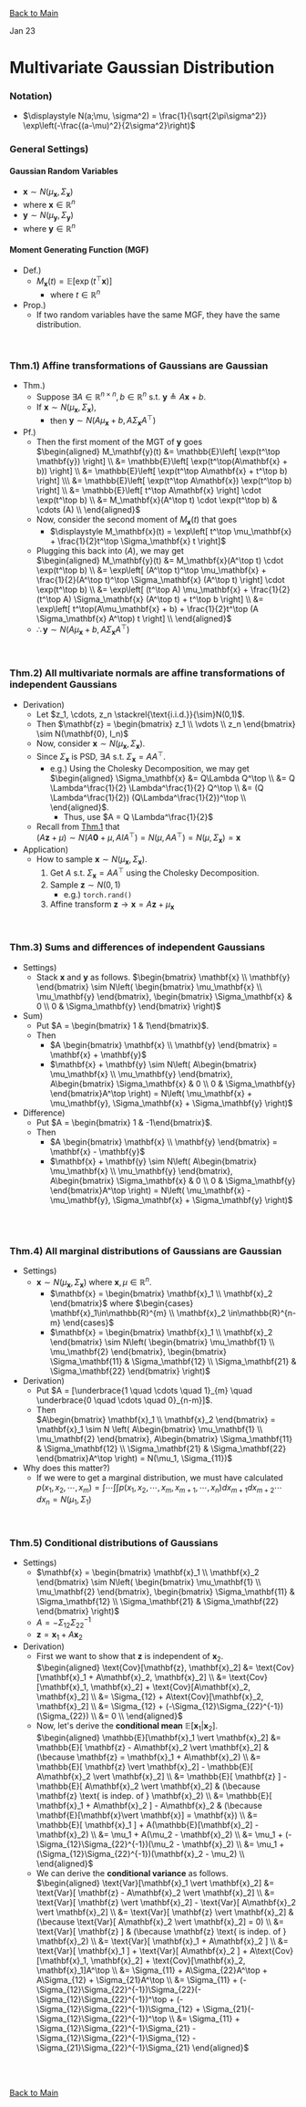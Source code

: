 [Back to Main](../main.md)

Jan 23 

# Multivariate Gaussian Distribution
### Notation)
- $`\displaystyle N(a;\mu, \sigma^2) = \frac{1}{\sqrt{2\pi\sigma^2}} \exp\left(-\frac{(a-\mu)^2}{2\sigma^2}\right)`$

### General Settings)
#### Gaussian Random Variables
- $`\mathbf{x}\sim N(\mu_\mathbf{x}, \Sigma_\mathbf{x})`$
- where $`\mathbf{x}\in\mathbb{R}^n`$
- $`\mathbf{y}\sim N(\mu_\mathbf{y}, \Sigma_\mathbf{y})`$
- where $`\mathbf{y}\in\mathbb{R}^n`$

#### Moment Generating Function (MGF)
- Def.)
  - $`M_\mathbf{x}(t) = \mathbb{E}[\exp(t^\top \mathbf{x})]`$
    - where $`t\in\mathbb{R}^n`$
- Prop.)
  - If two random variables have the same MGF, they have the same distribution.

<br>

### Thm.1) Affine transformations of Gaussians are Gaussian
- Thm.)
  - Suppose $`\exists A\in\mathbb{R}^{n\times n}, b\in\mathbb{R}^{n}`$ s.t. $`\mathbf{y} \triangleq A\mathbf{x} + b`$.
  - If $`\mathbf{x}\sim N(\mu_\mathbf{x}, \Sigma_\mathbf{x})`$, 
    - then $`\mathbf{y}\sim N(A\mu_\mathbf{x} + b, A \Sigma_\mathbf{x} A^\top)`$
- Pf.)
  - Then the first moment of the MGT of $`\mathbf{y}`$ goes   
    $`\begin{aligned}
        M_\mathbf{y}(t) 
        &= \mathbb{E}\left[ \exp(t^\top \mathbf{y}) \right] \\
        &= \mathbb{E}\left[ \exp(t^\top(A\mathbf{x} + b)) \right] \\
        &= \mathbb{E}\left[ \exp(t^\top A\mathbf{x} + t^\top b) \right] \\\
        &= \mathbb{E}\left[ \exp(t^\top A\mathbf{x}) \exp(t^\top b) \right] \\
        &= \mathbb{E}\left[ t^\top A\mathbf{x} \right] \cdot \exp(t^\top b) \\
        &= M_\mathbf{x}(A^\top t) \cdot \exp(t^\top b) & \cdots (A) \\
    \end{aligned}`$
  - Now, consider the second moment of $`M_\mathbf{x}(t)`$ that goes
    - $`\displaystyle M_\mathbf{x}(t) = \exp\left[ t^\top \mu_\mathbf{x} + \frac{1}{2}t^\top \Sigma_\mathbf{x} t \right]`$
  - Plugging this back into $`(A)`$, we may get   
    $`\begin{aligned}
        M_\mathbf{y}(t) 
        &= M_\mathbf{x}(A^\top t) \cdot \exp(t^\top b) \\
        &= \exp\left[ (A^\top t)^\top \mu_\mathbf{x} + \frac{1}{2}(A^\top t)^\top \Sigma_\mathbf{x} (A^\top t) \right] \cdot \exp(t^\top b) \\
        &= \exp\left[ (t^\top A) \mu_\mathbf{x} + \frac{1}{2}(t^\top A) \Sigma_\mathbf{x} (A^\top t) + t^\top b \right] \\
        &= \exp\left[ t^\top(A\mu_\mathbf{x} + b)  + \frac{1}{2}t^\top (A \Sigma_\mathbf{x} A^\top) t \right] \\
    \end{aligned}`$
  - $`\therefore \mathbf{y}\sim N(A\mu_\mathbf{x} + b, A \Sigma_\mathbf{x} A^\top)`$

<br>

### Thm.2) All multivariate normals are affine transformations of independent Gaussians
- Derivation)
  - Let $`z_1, \cdots, z_n \stackrel{\text{i.i.d.}}{\sim}N(0,1)`$.
  - Then $`\mathbf{z} = \begin{bmatrix} z_1 \\ \vdots \\ z_n \end{bmatrix} \sim N(\mathbf{0}, I_n)`$
  - Now, consider $`\mathbf{x}\sim N(\mu_\mathbf{x}, \Sigma_\mathbf{x})`$.
  - Since $`\Sigma_\mathbf{x}`$ is PSD, $`\exists A`$ s.t. $`\Sigma_\mathbf{x} = AA^\top`$.
    - e.g.) Using the Cholesky Decomposition, we may get   
      $`\begin{aligned}
        \Sigma_\mathbf{x} &= Q\Lambda Q^\top \\
        &= Q \Lambda^\frac{1}{2} \Lambda^\frac{1}{2} Q^\top \\
        &= (Q \Lambda^\frac{1}{2})  (Q\Lambda^\frac{1}{2})^\top \\
      \end{aligned}`$.
      - Thus, use $`A = Q \Lambda^\frac{1}{2}`$
  - Recall from [Thm.1](#thm1-affine-transformations-of-gaussians-are-gaussian) that   
    $`(A\mathbf{z} + \mu) \sim N(A\mathbf{0}+\mu, AIA^\top) = N(\mu, AA^\top) = N(\mu, \Sigma_\mathbf{x}) = \mathbf{x}`$
- Application)
  - How to sample $`\mathbf{x}\sim N(\mu_\mathbf{x}, \Sigma_\mathbf{x})`$.
    1. Get $`A`$ s.t. $`\Sigma_\mathbf{x} = AA^\top`$ using the Cholesky Decomposition.
    2. Sample $`\mathbf{z} \sim N(0,1)`$
       - e.g.) `torch.rand()`
    3. Affine transform $`\mathbf{z} \rightarrow \mathbf{x} = A\mathbf{z}+\mu_\mathbf{x}`$

<br>

### Thm.3) Sums and differences of independent Gaussians
- Settings)
  - Stack $`\mathbf{x}`$ and $`\mathbf{y}`$ as follows.
    $`\begin{bmatrix} \mathbf{x} \\ \mathbf{y} \end{bmatrix} \sim N\left( \begin{bmatrix} \mu_\mathbf{x} \\ \mu_\mathbf{y} \end{bmatrix}, \begin{bmatrix} \Sigma_\mathbf{x} & 0 \\ 0 & \Sigma_\mathbf{y} \end{bmatrix} \right)`$
- Sum)
  - Put $`A = \begin{bmatrix} 1 & 1\end{bmatrix}`$.
  - Then
    - $`A \begin{bmatrix} \mathbf{x} \\ \mathbf{y} \end{bmatrix} = \mathbf{x} + \mathbf{y}`$
    - $`\mathbf{x} + \mathbf{y} \sim N\left( A\begin{bmatrix} \mu_\mathbf{x} \\ \mu_\mathbf{y} \end{bmatrix}, A\begin{bmatrix} \Sigma_\mathbf{x} & 0 \\ 0 & \Sigma_\mathbf{y} \end{bmatrix}A^\top \right) = N\left( \mu_\mathbf{x} + \mu_\mathbf{y}, \Sigma_\mathbf{x} + \Sigma_\mathbf{y} \right)`$
- Difference)
  - Put $`A = \begin{bmatrix} 1 & -1\end{bmatrix}`$.
  - Then
    - $`A \begin{bmatrix} \mathbf{x} \\ \mathbf{y} \end{bmatrix} = \mathbf{x} - \mathbf{y}`$
    - $`\mathbf{x} + \mathbf{y} \sim N\left( A\begin{bmatrix} \mu_\mathbf{x} \\ \mu_\mathbf{y} \end{bmatrix}, A\begin{bmatrix} \Sigma_\mathbf{x} & 0 \\ 0 & \Sigma_\mathbf{y} \end{bmatrix}A^\top \right) = N\left( \mu_\mathbf{x} - \mu_\mathbf{y}, \Sigma_\mathbf{x} + \Sigma_\mathbf{y} \right)`$

<br><br>

### Thm.4) All marginal distributions of Gaussians are Gaussian
- Settings)
  - $`\mathbf{x}\sim N(\mu_\mathbf{x}, \Sigma_\mathbf{x})`$ where $`\mathbf{x}, \mu \in\mathbb{R}^n`$.
    - $`\mathbf{x} = \begin{bmatrix} \mathbf{x}_1 \\ \mathbf{x}_2 \end{bmatrix}`$ where $`\begin{cases} \mathbf{x}_1\in\mathbb{R}^{m} \\ \mathbf{x}_2 \in\mathbb{R}^{n-m} \end{cases}`$
    - $`\mathbf{x} = \begin{bmatrix} \mathbf{x}_1 \\ \mathbf{x}_2 \end{bmatrix} \sim N\left( \begin{bmatrix} \mu_\mathbf{1} \\ \mu_\mathbf{2} \end{bmatrix}, \begin{bmatrix} \Sigma_\mathbf{11} & \Sigma_\mathbf{12} \\ \Sigma_\mathbf{21} & \Sigma_\mathbf{22} \end{bmatrix} \right)`$
- Derivation)
  - Put $`A = [\underbrace{1 \quad \cdots \quad 1}_{m} \quad \underbrace{0 \quad \cdots \quad 0}_{n-m}]`$.
  - Then   
    $`A\begin{bmatrix} \mathbf{x}_1 \\ \mathbf{x}_2 \end{bmatrix} = \mathbf{x}_1 \sim N \left( A\begin{bmatrix} \mu_\mathbf{1} \\ \mu_\mathbf{2} \end{bmatrix}, A\begin{bmatrix} \Sigma_\mathbf{11} & \Sigma_\mathbf{12} \\ \Sigma_\mathbf{21} & \Sigma_\mathbf{22} \end{bmatrix}A^\top \right) = N(\mu_1, \Sigma_{11})`$
- Why does this matter?)
  - If we were to get a marginal distribution, we must have calculated   
    $`\displaystyle p(x_1, x_2, \cdots, x_m) = \int \cdots \int\int p(x_1, x_2, \cdots, x_m, x_{m+1}, \cdots,  x_n)dx_{m+1}dx_{m+2}\cdots dx_{n} = N(\mu_1, \Sigma_1)`$

<br>

### Thm.5) Conditional distributions of Gaussians
- Settings)
  - $`\mathbf{x} = \begin{bmatrix} \mathbf{x}_1 \\ \mathbf{x}_2 \end{bmatrix} \sim N\left( \begin{bmatrix} \mu_\mathbf{1} \\ \mu_\mathbf{2} \end{bmatrix}, \begin{bmatrix} \Sigma_\mathbf{11} & \Sigma_\mathbf{12} \\ \Sigma_\mathbf{21} & \Sigma_\mathbf{22} \end{bmatrix} \right)`$
  - $`A = -\Sigma_{12}\Sigma_{22}^{-1}`$
  - $`\mathbf{z} = \mathbf{x}_1 + A\mathbf{x}_2`$
- Derivation)
  - First we want to show that $`\mathbf{z}`$ is independent of $`\mathbf{x}_2`$.   
    $`\begin{aligned}
        \text{Cov}[\mathbf{z}, \mathbf{x}_2] &= \text{Cov}[\mathbf{x}_1 + A\mathbf{x}_2, \mathbf{x}_2] \\
        &= \text{Cov}[\mathbf{x}_1, \mathbf{x}_2] + \text{Cov}[A\mathbf{x}_2, \mathbf{x}_2] \\
        &= \Sigma_{12} + A\text{Cov}[\mathbf{x}_2, \mathbf{x}_2] \\
        &= \Sigma_{12} + (-\Sigma_{12}\Sigma_{22}^{-1})(\Sigma_{22}) \\
        &= 0 \\
    \end{aligned}`$ 
  - Now, let's derive the **conditional mean** $`\mathbb{E}[\mathbf{x}_1 \vert \mathbf{x}_2]`$.   
    $`\begin{aligned}
        \mathbb{E}[\mathbf{x}_1 \vert \mathbf{x}_2] &= \mathbb{E}[ \mathbf{z} - A\mathbf{x}_2 \vert \mathbf{x}_2] & (\because \mathbf{z} = \mathbf{x}_1 + A\mathbf{x}_2) \\
        &= \mathbb{E}[ \mathbf{z} \vert \mathbf{x}_2] - \mathbb{E}[ A\mathbf{x}_2 \vert \mathbf{x}_2] \\
        &= \mathbb{E}[ \mathbf{z} ] - \mathbb{E}[ A\mathbf{x}_2 \vert \mathbf{x}_2] & (\because \mathbf{z} \text{ is indep. of } \mathbf{x}_2) \\
        &= \mathbb{E}[ \mathbf{x}_1 + A\mathbf{x}_2 ] - A\mathbf{x}_2 & (\because \mathbf{E}[\mathbf{x}\vert \mathbf{x}] = \mathbf{x}) \\
        &= \mathbb{E}[ \mathbf{x}_1 ] + A(\mathbb{E}[\mathbf{x}_2] - \mathbf{x}_2) \\
        &= \mu_1 + A(\mu_2 - \mathbf{x}_2) \\
        &= \mu_1 + (-\Sigma_{12}\Sigma_{22}^{-1})(\mu_2 - \mathbf{x}_2) \\
        &= \mu_1 + (\Sigma_{12}\Sigma_{22}^{-1})(\mathbf{x}_2 - \mu_2) \\
    \end{aligned}`$
  - We can derive the **conditional variance** as follows.    
    $`\begin{aligned}
        \text{Var}[\mathbf{x}_1 \vert \mathbf{x}_2]
        &= \text{Var}[ \mathbf{z} - A\mathbf{x}_2 \vert \mathbf{x}_2] \\
        &= \text{Var}[ \mathbf{z} \vert \mathbf{x}_2] - \text{Var}[ A\mathbf{x}_2 \vert \mathbf{x}_2] \\
        &= \text{Var}[ \mathbf{z} \vert \mathbf{x}_2] & (\because \text{Var}[ A\mathbf{x}_2 \vert \mathbf{x}_2] = 0) \\
        &= \text{Var}[ \mathbf{z} ] & (\because \mathbf{z} \text{ is indep. of } \mathbf{x}_2) \\
        &= \text{Var}[ \mathbf{x}_1 + A\mathbf{x}_2 ] \\
        &= \text{Var}[ \mathbf{x}_1 ] + \text{Var}[ A\mathbf{x}_2 ] + A\text{Cov}[\mathbf{x}_1, \mathbf{x}_2] + \text{Cov}[\mathbf{x}_2, \mathbf{x}_1]A^\top \\
        &= \Sigma_{11} + A\Sigma_{22}A^\top + A\Sigma_{12} + \Sigma_{21}A^\top \\
        &= \Sigma_{11} + (-\Sigma_{12}\Sigma_{22}^{-1})\Sigma_{22}(-\Sigma_{12}\Sigma_{22}^{-1})^\top + (-\Sigma_{12}\Sigma_{22}^{-1})\Sigma_{12} + \Sigma_{21}(-\Sigma_{12}\Sigma_{22}^{-1})^\top \\
        &= \Sigma_{11} + \Sigma_{12}\Sigma_{22}^{-1}\Sigma_{21} - \Sigma_{12}\Sigma_{22}^{-1}\Sigma_{12} - \Sigma_{21}\Sigma_{22}^{-1}\Sigma_{21}
    \end{aligned}`$


<br><br>

[Back to Main](../main.md)